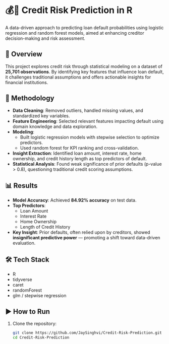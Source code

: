 # 💰🏦 Credit Risk Prediction in R

A data-driven approach to predicting loan default probabilities using logistic regression and random forest models, aimed at enhancing creditor decision-making and risk assessment.

## 🚀 Overview

This project explores credit risk through statistical modeling on a dataset of **25,701 observations**. By identifying key features that influence loan default, it challenges traditional assumptions and offers actionable insights for financial institutions.

## 🧠 Methodology

- **Data Cleaning**: Removed outliers, handled missing values, and standardized key variables.
- **Feature Engineering**: Selected relevant features impacting default using domain knowledge and data exploration.
- **Modeling**:
  - Built logistic regression models with stepwise selection to optimize predictors.
  - Used random forest for KPI ranking and cross-validation.
- **Insight Extraction**: Identified loan amount, interest rate, home ownership, and credit history length as top predictors of default.
- **Statistical Analysis**: Found weak significance of prior defaults (p-value > 0.8), questioning traditional credit scoring assumptions.

## 📊 Results

- **Model Accuracy**: Achieved **84.92% accuracy** on test data.
- **Top Predictors**:
  - Loan Amount
  - Interest Rate
  - Home Ownership
  - Length of Credit History
- **Key Insight**: Prior defaults, often relied upon by creditors, showed **insignificant predictive power** — promoting a shift toward data-driven evaluation.

## 🛠️ Tech Stack

- R  
- tidyverse  
- caret  
- randomForest  
- glm / stepwise regression  

## ▶️ How to Run

1. Clone the repository:
   ```bash
   git clone https://github.com/JaySinghvi/Credit-Risk-Prediction.git
   cd Credit-Risk-Prediction
